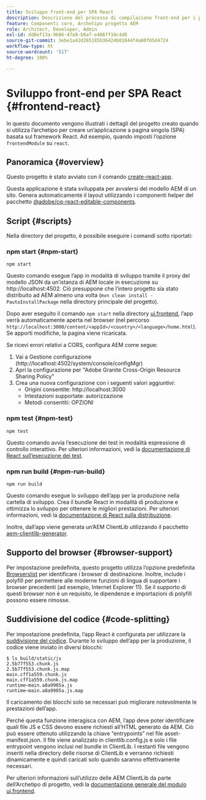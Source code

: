 ```yaml
---
title: Sviluppo front-end per SPA React
description: Descrizione del processo di compilazione front-end per i progetti SPA basati su React
feature: Componenti core, Archetipo progetto AEM
role: Architect, Developer, Admin
exl-id: dd8ef13a-9686-47a9-b6af-e486ff10c4d8
source-git-commit: 3ebe1a42d265185b36424b01844f4a00f05d4724
workflow-type: ht
source-wordcount: '517'
ht-degree: 100%

---
```


# Sviluppo front-end per SPA React {#frontend-react}

In questo documento vengono illustrati i dettagli del progetto creato quando si utilizza l’archetipo per creare un’applicazione a pagina singola (SPA) basata sul framework React. Ad esempio, quando imposti l’opzione `frontendModule` su `react`.

## Panoramica {#overview}

Questo progetto è stato avviato con il comando [create-react-app](https://github.com/facebook/create-react-app).

Questa applicazione è stata sviluppata per avvalersi del modello AEM di un sito. Genera automaticamente il layout utilizzando i componenti helper del pacchetto [@adobe/cq-react-editable-components](https://www.npmjs.com/package/@adobe/cq-react-editable-components).

## Script {#scripts}

Nella directory del progetto, è possibile eseguire i comandi sotto riportati:

### npm start {#npm-start}

```shell
npm start
```

Questo comando esegue l’app in modalità di sviluppo tramite il proxy del modello JSON da un’istanza di AEM locale in esecuzione su http://localhost:4502. Ciò presuppone che l’intero progetto sia stato distribuito ad AEM almeno una volta (`mvn clean install -PautoInstallPackage` nella directory principale del progetto).

Dopo aver eseguito il comando `npm start` nella directory [ui.frontend](uifrontend.md), l’app verrà automaticamente aperta nel browser (nel percorso `http://localhost:3000/content/<appId>/<country>/<language>/home.html`). Se apporti modifiche, la pagina viene ricaricata.

Se ricevi errori relativi a CORS, configura AEM come segue:

1. Vai a Gestione configurazione (http://localhost:4502/system/console/configMgr)
1. Apri la configurazione per &quot;Adobe Granite Cross-Origin Resource Sharing Policy&quot;
1. Crea una nuova configurazione con i seguenti valori aggiuntivi:
   * Origini consentite: http://localhost:3000
   * Intestazioni supportate: autorizzazione
   * Metodi consentiti: OPZIONI

### npm test {#npm-test}

```shell
npm test
```

Questo comando avvia l’esecuzione dei test in modalità espressione di controllo interattivo. Per ulteriori informazioni, vedi la [documentazione di React sull’esecuzione dei test](https://facebook.github.io/create-react-app/docs/running-tests).

### npm run build {#npm-run-build}

```shell
npm run build
```

Questo comando esegue lo sviluppo dell’app per la produzione nella cartella di sviluppo. Crea il bundle React in modalità di produzione e ottimizza lo sviluppo per ottenere le migliori prestazioni. Per ulteriori informazioni, vedi la [documentazione di React sulla distribuzione](https://facebook.github.io/create-react-app/docs/deployment).

Inoltre, dall’app viene generata un’AEM ClientLib utilizzando il pacchetto [aem-clientlib-generator](https://github.com/wcm-io-frontend/aem-clientlib-generator).

## Supporto del browser {#browser-support}

Per impostazione predefinita, questo progetto utilizza l’opzione predefinita [Browserslist](https://github.com/browserslist/browserslist) per identificare i browser di destinazione. Inoltre, include i polyfill per permettere alle moderne funzioni di lingua di supportare i browser precedenti (ad esempio, Internet Explorer 11). Se il supporto di questi browser non è un requisito, le dipendenze e importazioni di polyfill possono essere rimosse.

## Suddivisione del codice {#code-splitting}

Per impostazione predefinita, l’app React è configurata per utilizzare la [suddivisione del codice](https://webpack.js.org/guides/code-splitting). Durante lo sviluppo dell’app per la produzione, il codice viene inviato in diversi blocchi:

```shell
$ ls build/static/js
2.5b77f553.chunk.js
2.5b77f553.chunk.js.map
main.cff1a559.chunk.js
main.cff1a559.chunk.js.map
runtime~main.a8a9905a.js
runtime~main.a8a9905a.js.map
```

Il caricamento dei blocchi solo se necessari può migliorare notevolmente le prestazioni dell’app.

Perché questa funzione interagisca con AEM, l’app deve poter identificare quali file JS e CSS devono essere richiesti all’HTML generato da AEM. Ciò può essere ottenuto utilizzando la chiave “entrypoints” nel file asset-manifest.json. Il file viene analizzato in clientlib.config.js e solo i file entrypoint vengono inclusi nel bundle in ClientLib. I restanti file vengono inseriti nella directory delle risorse di ClientLib e verranno richiesti dinamicamente e quindi caricati solo quando saranno effettivamente necessari.

Per ulteriori informazioni sull’utilizzo delle AEM ClientLib da parte dell’Archetipo di progetto, vedi la [documentazione generale del modulo ui.frontend](uifrontend.md#clientlibs).
